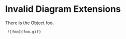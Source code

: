 # Invalid Diagram Extensions

There is the Object foo.

     ![foo](foo.gif)
<!-- ^^^^^^^^^^^^^^^
error: unsupported diagram file name extension 'foo.gif' [diagram.filename.extension.unsupported]
     ^^^^^^^^^^^^^^^
note: extension must be one of [.html, .html.png, .png, .svg, .txt, .yaml] [diagram.filename.extension.hint]
-->
